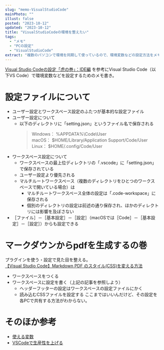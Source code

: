 ```yaml
---
slug: "memo-VisualStudioCode"
mainPhoto: ""
illust: false
posted: "2023-10-12"
updated: "2023-10-12"
title: "VisualStudioCodeの環境を整えたい"
tags:
  - "メモ"
  - "PCの設定"
  - "VisualStudioCode"
extract: "複数のパソコンで環境を同期して使っているので、環境変数などの設定方法をメモしておきたい。"
---
```


[Visual Studio Codeの設定「虎の巻」：IDE編](https://atmarkit.itmedia.co.jp/ait/articles/1708/23/news026.html) を参考にVisual Studio Code（以下VS Code）で環境変数などを設定するためのメモ書き。


# 設定ファイルについて
- ユーザー設定とワークスペース設定のふたつが基本的な設定ファイル
- ユーザー設定について
  - 以下のディレクトリに「setting.json」というファイル名で保存される
    > Windows： %APPDATA%\Code\User  
    > macOS： $HOME/Library/Application Support/Code/User  
    > Linux： $HOME/.config/Code/User
- ワークスペース設定について
  - ワークスペースの最上位ディレクトリの「.vscode」に「setting.json」で保存されている
  - ユーザー設定より優先される
  - マルチルートワークスペース（複数のディレクトリをひとつのワークスペースで開いている場合）は
    - マルチルートワークスペース全体の設定は「.code-workspace」に保存される
    - 個別のディレクトリの設定は前述の通り保存され、ほかのディレクトリには影響を及ぼさない
- ［ファイル］－［基本設定］－［設定］（macOSでは［Code］－［基本設定］－［設定］）からも設定できる

# マークダウンからpdfを生成するの巻
プラグインを使う・設定で見た目を整える。  
[【Visual Studio Code】Markdown PDF のスタイル(CSS)を変える方法](https://h-s-hige.hateblo.jp/entry/20190405/1554467885)
- ワークスペースをつくる
- ワークスペースに設定を書く（上記の記事を参照しよう）
  - ヘッダーフッターの設定はワークスペースの設定ファイルにかく
  - 読み込むCSSファイルを設定する
ここまではいいんだけど、その設定を各PCで共有する方法がわからない。

# そのほか参考
- [使える変数](https://code.visualstudio.com/docs/editor/variables-reference)
- [VSCodeで生産性を上げる](https://zenn.dev/ultrasupara/articles/174429511504c7)